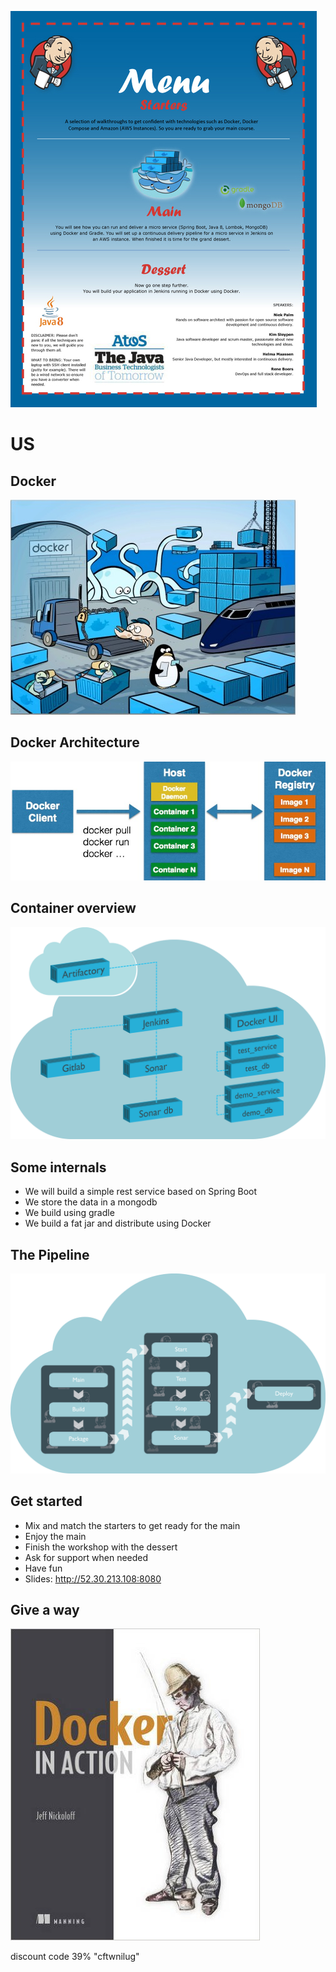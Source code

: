 ![menu](images/menu.jpg)


# US


## Docker
![docker-overview](images/docker-overview.jpg)


## Docker Architecture
![docker-architecture](images/docker-architecture.jpg)


## Container overview
![ci-overview-2](images/container-overview-ci-all.png)


## Some internals
- We will build a simple rest service based on Spring Boot
- We store the data in a mongodb
- We build using gradle
- We build a fat jar and distribute using Docker


## The Pipeline
![logo](images/pipeline-complete.png)


## Get started
- Mix and match the starters to get ready for the main
- Enjoy the main
- Finish the workshop with the dessert
- Ask for support when needed
- Have fun
- Slides: http://52.30.213.108:8080


## Give a way

![docker-in-action](images/docker-in-action.jpg)

discount code 39% "cftwnilug"
